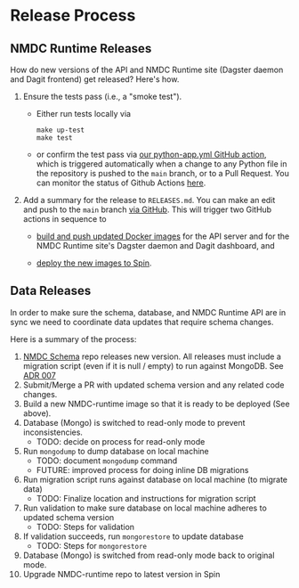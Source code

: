 # Release Process

## NMDC Runtime Releases
How do new versions of the API and NMDC Runtime site (Dagster daemon and Dagit frontend) get
released? Here's how.

1. Ensure the tests pass (i.e., a "smoke test").
    
    - Either run tests locally via
      ```shell
      make up-test
      make test
      ```
   - or confirm the test pass via 
     [our python-app.yml GitHub
     action](https://github.com/microbiomedata/nmdc-runtime/blob/main/.github/workflows/python-app.yml),
     which is triggered automatically when a change to any Python file in the repository is pushed to the
     `main` branch, or to a Pull Request. You can monitor the status of Github Actions
     [here](https://github.com/microbiomedata/nmdc-runtime/actions).

2. Add a summary for the release to `RELEASES.md`. You can make an edit and push to the `main`
   branch [via GitHub](https://github.com/microbiomedata/nmdc-runtime/blob/main/RELEASES.md). This will
   trigger two GitHub actions in sequence to

   - [build and push updated Docker images](https://github.com/microbiomedata/nmdc-runtime/blob/main/.github/workflows/build-and-push-docker-images.yml) for the API server and for the NMDC Runtime site's Dagster daemon and Dagit dashboard, and

   - [deploy the new images to Spin](https://github.com/microbiomedata/nmdc-runtime/blob/main/.github/workflows/release-to-spin.yml).


## Data Releases
In order to make sure the schema, database, and NMDC Runtime API are in sync we need to coordinate data updates that require schema changes. 

Here is a summary of the process:
1. [NMDC Schema](https://github.com/microbiomedata/nmdc-schema) repo releases new version. All releases must include a migration script (even if it is null / empty) to run against MongoDB. See [ADR 007](https://github.com/microbiomedata/NMDC_documentation/blob/main/decisions/0007-mongo-migration-scripts.md)
2. Submit/Merge a PR with updated schema version and any related code changes.
3. Build a new NMDC-runtime image so that it is ready to be deployed (See above). 
4. Database (Mongo) is switched to read-only mode to prevent inconsistencies.
     - TODO: decide on process for read-only mode
5. Run `mongodump` to dump database on local machine
     - TODO: document `mongodump` command
     - FUTURE: improved process for doing inline DB migrations
6. Run migration script runs against database on local machine (to migrate data)
     - TODO: Finalize location and instructions for migration script
7. Run validation to make sure database on local machine adheres to updated schema version
     - TODO: Steps for validation
8. If validation succeeds, run `mongorestore` to update database
     - TODO: Steps for `mongorestore`
9. Database (Mongo) is switched from read-only mode back to original mode.
10. Upgrade NMDC-runtime repo to latest version in Spin
